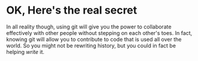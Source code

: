 # OK, Here's the real secret

In all reality though, using git will give you the power to collaborate effectively with other people without stepping on each other's toes. In fact, knowing git will allow you to contribute to code that is used all over the world. So you might not be rewriting history, but you could in fact be helping *write* it.